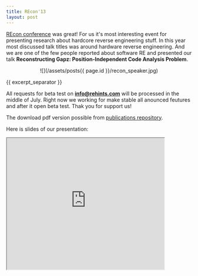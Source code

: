 ```yaml
---
title: REcon'13
layout: post
---
```


[REcon conference](http://recon.cx/2013/index.html) was great! For us it's most interesting event for presenting research about hardcore reverse engineering stuff. In this year most discussed talk titles was around hardware reverse engineering. And we are one of the few people reported about software RE and presented our talk **Reconstructing Gapz: Position-Independent Code Analysis Problem**.

<p align="center">
![](/assets/posts{{ page.id }}/recon_speaker.jpg)
</p>

{{ excerpt_separator }}

All requests for beta test on **info@rehints.com** will be processed in the middle of July. Right now we working for make stable all anounced feutures and after it open beta test. Thak you for support us!

The download pdf version possible from [publications repository](https://github.com/REhints/Publications/tree/master/Conferences/RECON'2013).

Here is slides of our presentation:

<iframe src="http://www.slideshare.net/slideshow/embed_code/23621466" width="427" height="356"></iframe>
